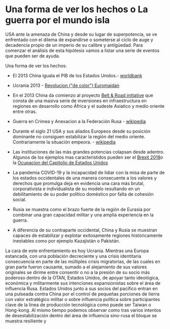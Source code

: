 # Una forma de ver los hechos o La guerra por el mundo isla

USA ante la amenaza de China y desde su lugar de superpotencia, se ve enfrentado con el dilema de expandirse o someterse al ciclo de auge y decadencia propio de un imperio de su calibre y antigüedad. Para comenzar el análisis de esta hipótesis vamos a listar una serie de eventos que pueden ser de ayuda.

Una forma de ver los hechos:

-   El 2013 China iguala el PIB de los Estados Unidos.- [worldbank](https://data.worldbank.org/indicator/NY.GDP.MKTP.PP.CD?end=2020&locations=CN-US&name_desc=false&start=1990&view=chart&year=2013)
    
-   Ucrania 2013 - [Revolucion ("de color") Euromaidan](https://en.wikipedia.org/wiki/Ukrainian_crisis)
    
-   En el 2013 China da comienzo al proyecto [Belt & Road initiative](https://en.wikipedia.org/wiki/Belt_and_Road_Initiative) que consta de una masiva serie de inversiones en infraestructura en regiones en desarrollo como África y el sudeste Asiatico y medio oriente entre otras.
    
-   Guerra en Crimea y Anexacion a la Federación Rusa - [wikipedia](https://en.wikipedia.org/wiki/Crimea#Russian_Federation_(de_facto_since_2014))
    
-   Durante el siglo 21 USA y sus aliados Europeos desde su posición dominante no consiguen estabilizar la región del medio oriente. Contrariamente la situación empeora. - [wikipedia](https://en.wikipedia.org/wiki/List_of_armed_conflicts_involving_the_United_States#21st-century)
    
-   Las instituciones de las más grandes potencias colapsan desde adentro. Algunos de los ejemplos mas caracteristidos pueden ser el [Brexit 2018](https://en.wikipedia.org/wiki/Brexit#European_Union_(Withdrawal)_Act_2018)o la [Ocupacion del Capitolio de Estados Unidos](https://es.wikipedia.org/wiki/Asalto_al_Capitolio_de_los_Estados_Unidos_de_2021)
    
-   La pandemia COVID-19 y la incapacidad de lidiar con la misa de parte de los estados occidentales de una manera consecuente a los valores y derechos que promulga deja en evidencia una cara más brutal, corporativista e individualista de su modelo resultando en un debilitamiento de su poder político doméstico por falta de cohesión social.
    
-   Rusia se muestra como el brazo fuerte de la región de Eurasia por combinar una gran capacidad militar y una amplia experiencia en la guerra.
    
-   A diferencia de su contraparte occidental, China y Rusia se muestran capaces de estabilizar y explotar exitosamente regiones históricamente inestables como por ejemplo Kazajistán o Pakistán.
    

La cara de este enfrentamiento es hoy Ucrania. Mientras una Europa estancada, con una población decreciente y una crisis identitaria consecuencia en parte de las múltiples crisis migratorias, de las cuales en gran parte fueron causante, sumado a el alejamiento de sus valores originales se dirime entre consentir o no a la presión de su socio más poderoso dentro de la OTAN, Estados Unidos, de apoyar tanto ideológica, económica y militarmente sus intenciones expansionistas sobre el área de influencia Rusa. Estados Unidos junto a sus socios del pacifico entran en una pulseada contra China por el control de pequeñas porciones de tierra con valor estratégico militar o sobre influencia política sobre participantes clave de la línea de producción tecnológica como puede ser Taiwan o Hong-kong. Al mismo tiempo podemos observar como tras varios intentos de desestabilización dentro del área de influencia sino-rusa el bloque se muestra resiliente y
